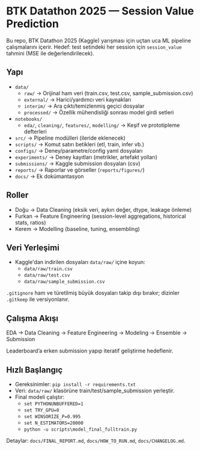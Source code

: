 # BTK Datathon 2025 — Session Value Prediction

Bu repo, BTK Datathon 2025 (Kaggle) yarışması için uçtan uca ML pipeline çalışmalarını içerir. Hedef: test setindeki her session için `session_value` tahmini (MSE ile değerlendirilecek).

## Yapı

- `data/`
  - `raw/`       → Orijinal ham veri (train.csv, test.csv, sample_submission.csv)
  - `external/`  → Harici/yardımcı veri kaynakları
  - `interim/`   → Ara çıktı/temizlenmiş geçici dosyalar
  - `processed/` → Özellik mühendisliği sonrası model girdi setleri
- `notebooks/`
  - `eda/`, `cleaning/`, `features/`, `modelling/` → Keşif ve prototipleme defterleri
- `src/`         → Pipeline modülleri (ileride eklenecek)
- `scripts/`     → Komut satırı betikleri (etl, train, infer vb.)
- `configs/`     → Deney/parametre/config yaml dosyaları
- `experiments/` → Deney kayıtları (metrikler, artefakt yolları)
- `submissions/` → Kaggle submission dosyaları (csv)
- `reports/`     → Raporlar ve görseller (`reports/figures/`)
- `docs/`        → Ek dokümantasyon

## Roller
- Doğu → Data Cleaning (eksik veri, aykırı değer, dtype, leakage önleme)
- Furkan → Feature Engineering (session-level aggregations, historical stats, ratios)
- Kerem → Modelling (baseline, tuning, ensembling)

## Veri Yerleşimi
- Kaggle'dan indirilen dosyaları `data/raw/` içine koyun:
  - `data/raw/train.csv`
  - `data/raw/test.csv`
  - `data/raw/sample_submission.csv`

`.gitignore` ham ve türetilmiş büyük dosyaları takip dışı bırakır; dizinler `.gitkeep` ile versiyonlanır.

## Çalışma Akışı
EDA → Data Cleaning → Feature Engineering → Modeling → Ensemble → Submission

Leaderboard’a erken submission yapıp iteratif geliştirme hedeflenir.

## Hızlı Başlangıç
- Gereksinimler: `pip install -r requirements.txt`
- Veri: `data/raw/` klasörüne train/test/sample_submission yerleştir.
- Final modeli çalıştır:
  - `set PYTHONUNBUFFERED=1`
  - `set TRY_GPU=0`
  - `set WINSORIZE_P=0.995`
  - `set N_ESTIMATORS=20000`
  - `python -u scripts\model_final_fulltrain.py`

Detaylar: `docs/FINAL_REPORT.md`, `docs/HOW_TO_RUN.md`, `docs/CHANGELOG.md`.
